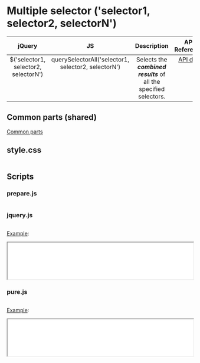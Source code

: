 # Multiple selector ('selector1, selector2, selectorN')

<style>
td {
  vertical-align: top;
}
</style>

| jQuery | JS | Description | API Reference |
|:--:|:--:|:--:|:--:|
| $('selector1, selector2, selectorN') | querySelectorAll('selector1, selector2, selectorN') | Selects the **_combined results_** of all the specified selectors. | [API doc](https://api.jquery.com/multiple-selector/) |

## Common parts (shared)

[Common parts](/docs/mdview.html?example/index.md)

## style.css

```css:src/style.css
```

## Scripts

### prepare.js

```js:src/prepare.js
```

### jquery.js

```js:src/jquery.js
```

[Example](example.html?jquery):

<iframe width="100%" height="100" src="example.html?jquery"></iframe>

### pure.js

```js:src/pure.js
```

[Example](example.html?pure):

<iframe width="100%" height="100" src="example.html?pure"></iframe>
